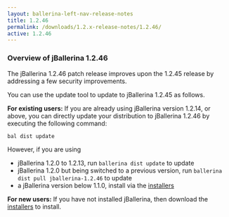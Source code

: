 ```yaml
---
layout: ballerina-left-nav-release-notes
title: 1.2.46
permalink: /downloads/1.2.x-release-notes/1.2.46/
active: 1.2.46
---
```


### Overview of jBallerina 1.2.46

The jBallerina 1.2.46 patch release improves upon the 1.2.45 release by addressing a few security improvements.

You can use the update tool to update to jBallerina 1.2.45 as follows.

**For existing users:**
If you are already using jBallerina version 1.2.14, or above, you can directly update your distribution to jBallerina 1.2.46 by executing the following command:

```
bal dist update
```

However, if you are using

- jBallerina 1.2.0 to 1.2.13, run `ballerina dist update` to update
- jBallerina 1.2.0 but being switched to a previous version, run `ballerina dist pull jballerina-1.2.46` to update
- a jBallerina version below 1.1.0, install via the [installers](https://ballerina.io/downloads/)

**For new users:**
If you have not installed jBallerina, then download the [installers](https://ballerina.io/downloads/) to install.

<style>.cGitButtonContainer, .cBallerinaTocContainer {display:none;}</style>

